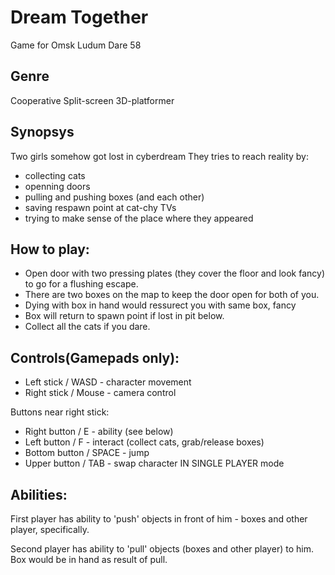 # Dream Together

Game for Omsk Ludum Dare 58

## Genre
Cooperative Split-screen 3D-platformer

## Synopsys
Two girls somehow got lost in cyberdream
They tries to reach reality by:
- collecting cats
- openning doors
- pulling and pushing boxes (and each other)
- saving respawn point at cat-chy TVs
- trying to make sense of the place where they appeared

## How to play:
- Open door with two pressing plates (they cover the floor and look fancy) to go for a flushing escape.
- There are two boxes on the map to keep the door open for both of you.
- Dying with box in hand would ressurect you with same box, fancy
- Box will return to spawn point if lost in pit below.
- Collect all the cats if you dare.

## Controls(Gamepads only):

- Left stick / WASD - character movement
- Right stick / Mouse - camera control

Buttons near right stick:
- Right button / E - ability (see below)
- Left button / F - interact (collect cats, grab/release boxes)
- Bottom button / SPACE - jump
- Upper button / TAB - swap character IN SINGLE PLAYER mode

## Abilities:

First player has ability to 'push' objects in front of him -  boxes and other player, specifically.

Second player has ability to 'pull' objects (boxes and other player)  to him.
Box would be in hand as result of pull.
